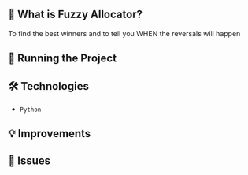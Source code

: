 ## 🚀 What is Fuzzy Allocator?

To find the best winners and to tell you WHEN the reversals will happen

## 🚦 Running the Project

## 🛠️ Technologies

- `Python`

## 💡 Improvements

## 🐞 Issues
